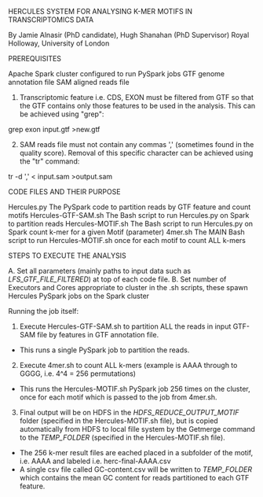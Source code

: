 
HERCULES SYSTEM FOR ANALYSING K-MER MOTIFS IN TRANSCRIPTOMICS DATA

By Jamie Alnasir (PhD candidate), Hugh Shanahan (PhD Supervisor)
Royal Holloway, University of London


PREREQUISITES

Apache Spark cluster configured to run PySpark jobs
GTF genome annotation file
SAM aligned reads file

1) Transcriptomic feature i.e. CDS, EXON must be filtered from GTF so that the GTF contains
only those features to be used in the analysis. This can be achieved using "grep":

grep exon input.gtf >new.gtf

2) SAM reads file must not contain any commas ',' (sometimes found in the quality score).
Removal of this specific character can be achieved using the "tr" command:

tr -d ',' < input.sam >output.sam

CODE FILES AND THEIR PURPOSE

Hercules.py				The PySpark code to partition reads by GTF feature and count motifs
Hercules-GTF-SAM.sh		The Bash script to run Hercules.py on Spark to partition reads
Hercules-MOTIF.sh		The Bash script to run Hercules.py on Spark count k-mer for a given Motif (parameter)
4mer.sh					The MAIN Bash script to run Hercules-MOTIF.sh once for each motif to count ALL k-mers


STEPS TO EXECUTE THE ANALYSIS

A. Set all parameters (mainly paths to input data such as _LFS_GTF_FILE_FILTERED_) at top of each code file.
B. Set number of Executors and Cores appropriate to cluster in the .sh scripts, these spawn Hercules PySpark jobs
on the Spark cluster


Running the job itself:

1. Execute Hercules-GTF-SAM.sh to partition ALL the reads in input GTF-SAM file by features in GTF annotation file.
- This runs a single PySpark job to partition the reads.

2. Execute 4mer.sh to count ALL k-mers (example is AAAA through to GGGG, i.e. 4^4 = 256 permutations)
- This runs the Hercules-MOTIF.sh PySpark job 256 times on the cluster, once for each motif which is passed to
the job from 4mer.sh.

3. Final output will be on HDFS in the _HDFS_REDUCE_OUTPUT_MOTIF_ folder (specified in the Hercules-MOTIF.sh file),
but is copied automatically from HDFS to local fille system by the Getmerge command to the _TEMP_FOLDER_
(specified in the Hercules-MOTIF.sh file).

- The 256 k-mer result files are eached placed in a subfolder of the motif, i.e. AAAA and labeled i.e. herc-final-AAAA.csv
- A single csv file called GC-content.csv will be written to _TEMP_FOLDER_ which contains the mean GC content for
reads partitioned to each GTF feature.

